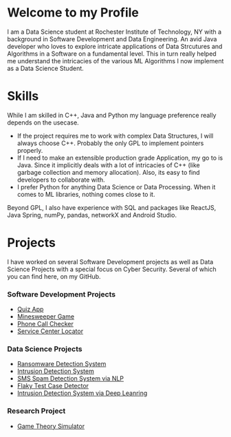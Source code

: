 # Welcome to my Profile

I am a Data Science student at Rochester Institute of Technology, NY with a background in Software Development and Data Engineering. An avid Java developer who loves to explore intricate applications of Data Strcutures and Algorithms in a Software on a fundamental level. This in turn really helped me understand the intricacies of the various ML Algorithms I now implement as a Data Science Student.


# Skills

While I am skilled in C++, Java and Python my language preference really depends on the usecase. 
* If the project requires me to work with complex Data Structures, I will always choose C++. Probably the only GPL to implement pointers properly.
* If I need to make an extensible production grade Application, my go to is Java. Since it implicitly deals with a lot of intricacies of C++ (like garbage collection and memory allocation). Also, its easy to find developers to collaborate with.
* I prefer Python for anything Data Science or Data Processing. When it comes to ML libraries, nothing comes close to it.

Beyond GPL, I also have experience with SQL and packages like ReactJS, Java Spring, numPy, pandas, networkX and Android Studio.

# Projects

I have worked on several Software Development projects as well as Data Science Projects with a special focus on Cyber Security. Several of which you can find here, on my GitHub.

### Software Development Projects
* [Quiz App](https://github.com/sagarswap/QuizApp)
* [Minesweeper Game](https://github.com/sagarswap/BestGameEverrr)
* [Phone Call Checker](https://github.com/sagarswap/Android-Call-Processing)
* [Service Center Locator](https://github.com/sagarswap/Google-Maps-Project)

### Data Science Projects
* [Ransomware Detection System](https://github.com/sagarswap/selfattack-foracause)
* [Intrusion Detection System](https://github.com/sagarswap/IntrusionDetectionSystem)
* [SMS Spam Detection System via NLP](https://github.com/sagarswap/SMS_Spam_Detector)
* [Flaky Test Case Detector](https://github.com/sagarswap/TestFlakinessDetector)
* [Intrusion Detection System via Deep Leanring](https://github.com/sagarswap/Intrusion-Detection-System_NN)

### Research Project
* [Game Theory Simulator](https://github.com/sagarswapRIT/Voter-Model)

<!--
**sagarswap/sagarswap** is a ✨ _special_ ✨ repository because its `README.md` (this file) appears on your GitHub profile.

Here are some ideas to get you started:

- 🔭 I’m currently working on ...
- 🌱 I’m currently learning ...
- 👯 I’m looking to collaborate on ...
- 🤔 I’m looking for help with ...
- 💬 Ask me about ...
- 📫 How to reach me: ...
- 😄 Pronouns: ...
- ⚡ Fun fact: ...
-->
